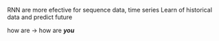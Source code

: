 RNN are more efective for sequence data, time series
Learn of historical data and predict future

how are -> how are _**you**_

